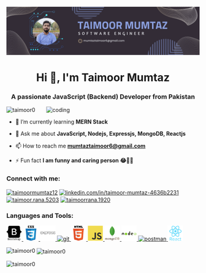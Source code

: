 ![logo](https://github.com/taimoor0/taimoor0/blob/main/MyBackground.png)
<h1 align="center">Hi 👋, I'm Taimoor Mumtaz</h1>
<h3 align="center">A passionate JavaScript (Backend) Developer from Pakistan</h3>

<img align="right" alt="coding" width="400" src="https://kamsoft.co/assets/images/design-uiux-services.gif">

<p align="left"> <img src="https://komarev.com/ghpvc/?username=taimoor0&label=Profile%20views&color=0e75b6&style=flat" alt="taimoor0" /> </p>

- 🌱 I’m currently learning **MERN Stack**

- 💬 Ask me about **JavaScript, Nodejs, Expressjs, MongoDB, Reactjs**

- 📫 How to reach me **mumtaztaimoor6@gmail.com**

- ⚡ Fun fact **I am funny and caring person 😂🥰🧡**

<h3 align="left">Connect with me:</h3>
<p align="left">
<a href="https://twitter.com/taimoormumtaz12" target="blank"><img align="center" src="https://raw.githubusercontent.com/rahuldkjain/github-profile-readme-generator/master/src/images/icons/Social/twitter.svg" alt="taimoormumtaz12" height="30" width="40" /></a>
<a href="https://linkedin.com/in/linkedin.com/in/taimoor-mumtaz-4636b2231" target="blank"><img align="center" src="https://raw.githubusercontent.com/rahuldkjain/github-profile-readme-generator/master/src/images/icons/Social/linked-in-alt.svg" alt="linkedin.com/in/taimoor-mumtaz-4636b2231" height="30" width="40" /></a>
<a href="https://fb.com/taimoor.rana.5203" target="blank"><img align="center" src="https://raw.githubusercontent.com/rahuldkjain/github-profile-readme-generator/master/src/images/icons/Social/facebook.svg" alt="taimoor.rana.5203" height="30" width="40" /></a>
<a href="https://instagram.com/taimoorrana.1920" target="blank"><img align="center" src="https://raw.githubusercontent.com/rahuldkjain/github-profile-readme-generator/master/src/images/icons/Social/instagram.svg" alt="taimoorrana.1920" height="30" width="40" /></a>
</p>

<h3 align="left">Languages and Tools:</h3>
<p align="left"> <a href="https://getbootstrap.com" target="_blank" rel="noreferrer"> <img src="https://raw.githubusercontent.com/devicons/devicon/master/icons/bootstrap/bootstrap-plain-wordmark.svg" alt="bootstrap" width="40" height="40"/> </a> <a href="https://www.w3schools.com/css/" target="_blank" rel="noreferrer"> <img src="https://raw.githubusercontent.com/devicons/devicon/master/icons/css3/css3-original-wordmark.svg" alt="css3" width="40" height="40"/> </a> <a href="https://expressjs.com" target="_blank" rel="noreferrer"> <img src="https://raw.githubusercontent.com/devicons/devicon/master/icons/express/express-original-wordmark.svg" alt="express" width="40" height="40"/> </a> <a href="https://git-scm.com/" target="_blank" rel="noreferrer"> <img src="https://www.vectorlogo.zone/logos/git-scm/git-scm-icon.svg" alt="git" width="40" height="40"/> </a> <a href="https://www.w3.org/html/" target="_blank" rel="noreferrer"> <img src="https://raw.githubusercontent.com/devicons/devicon/master/icons/html5/html5-original-wordmark.svg" alt="html5" width="40" height="40"/> </a> <a href="https://developer.mozilla.org/en-US/docs/Web/JavaScript" target="_blank" rel="noreferrer"> <img src="https://raw.githubusercontent.com/devicons/devicon/master/icons/javascript/javascript-original.svg" alt="javascript" width="40" height="40"/> </a> <a href="https://www.mongodb.com/" target="_blank" rel="noreferrer"> <img src="https://raw.githubusercontent.com/devicons/devicon/master/icons/mongodb/mongodb-original-wordmark.svg" alt="mongodb" width="40" height="40"/> </a> <a href="https://nodejs.org" target="_blank" rel="noreferrer"> <img src="https://raw.githubusercontent.com/devicons/devicon/master/icons/nodejs/nodejs-original-wordmark.svg" alt="nodejs" width="40" height="40"/> </a> <a href="https://postman.com" target="_blank" rel="noreferrer"> <img src="https://www.vectorlogo.zone/logos/getpostman/getpostman-icon.svg" alt="postman" width="40" height="40"/> </a> <a href="https://reactjs.org/" target="_blank" rel="noreferrer"> <img src="https://raw.githubusercontent.com/devicons/devicon/master/icons/react/react-original-wordmark.svg" alt="react" width="40" height="40"/> </a> </p>

<p><img align="left" src="https://github-readme-stats.vercel.app/api/top-langs?username=taimoor0&show_icons=true&locale=en&layout=compact" alt="taimoor0" /></p>

<p>&nbsp;<img align="center" src="https://github-readme-stats.vercel.app/api?username=taimoor0&show_icons=true&locale=en" alt="taimoor0" /></p>

<p><img align="center" src="https://github-readme-streak-stats.herokuapp.com/?user=taimoor0&" alt="taimoor0" /></p>
